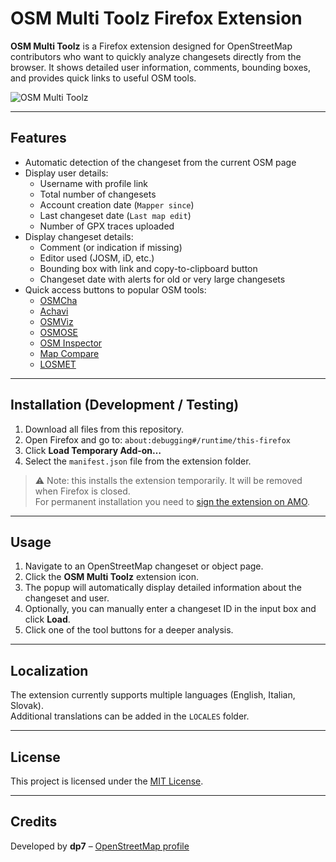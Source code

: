 # OSM Multi Toolz Firefox Extension

**OSM Multi Toolz** is a Firefox extension designed for OpenStreetMap contributors who want to quickly analyze changesets directly from the browser. It shows detailed user information, comments, bounding boxes, and provides quick links to useful OSM tools.

<img alt="OSM Multi Toolz" src="https://github.com/dp7x/OSM_Multi_Toolz_Firefox/blob/main/readme/osmmultitoolz.png" />

---

## Features

- Automatic detection of the changeset from the current OSM page  
- Display user details:  
  - Username with profile link  
  - Total number of changesets  
  - Account creation date (`Mapper since`)  
  - Last changeset date (`Last map edit`)  
  - Number of GPX traces uploaded  
- Display changeset details:  
  - Comment (or indication if missing)  
  - Editor used (JOSM, iD, etc.)  
  - Bounding box with link and copy-to-clipboard button  
  - Changeset date with alerts for old or very large changesets  
- Quick access buttons to popular OSM tools:  
  - [OSMCha](https://osmcha.org)  
  - [Achavi](https://overpass-api.de/achavi/)  
  - [OSMViz](https://resultmaps.neis-one.org/osm-change-viz)  
  - [OSMOSE](https://osmose.openstreetmap.fr/)  
  - [OSM Inspector](https://tools.geofabrik.de/osmi/)  
  - [Map Compare](https://mc.bbbike.org/)  
  - [LOSMET](https://resultmaps.neis-one.org/osm-edits-tile/)  

---

## Installation (Development / Testing)

1. Download all files from this repository.  
2. Open Firefox and go to: `about:debugging#/runtime/this-firefox`  
3. Click **Load Temporary Add-on…**  
4. Select the `manifest.json` file from the extension folder.  

> ⚠️ Note: this installs the extension temporarily. It will be removed when Firefox is closed.  
> For permanent installation you need to [sign the extension on AMO](https://addons.mozilla.org/).  

---

## Usage

1. Navigate to an OpenStreetMap changeset or object page.  
2. Click the **OSM Multi Toolz** extension icon.  
3. The popup will automatically display detailed information about the changeset and user.  
4. Optionally, you can manually enter a changeset ID in the input box and click **Load**.  
5. Click one of the tool buttons for a deeper analysis.  

---

## Localization

The extension currently supports multiple languages (English, Italian, Slovak).  
Additional translations can be added in the `LOCALES` folder.  

---

## License

This project is licensed under the [MIT License](https://opensource.org/licenses/MIT).  

---

## Credits

Developed by **dp7** – [OpenStreetMap profile](https://www.openstreetmap.org/user/dp7)  
